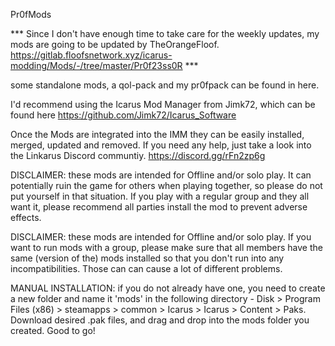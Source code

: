 Pr0fMods

*** Since I don't have enough time to take care for the weekly updates, my mods are going to be updated by TheOrangeFloof. https://gitlab.floofsnetwork.xyz/icarus-modding/Mods/-/tree/master/Pr0f23ss0R ***


some standalone mods, a qol-pack and my pr0fpack can be found in here.

I'd recommend using the Icarus Mod Manager from Jimk72, which can be found here 
https://github.com/Jimk72/Icarus_Software

Once the Mods are integrated into the IMM they can be easily installed, merged, updated and removed.
If you need any help, just take a look into the Linkarus Discord communtiy. https://discord.gg/rFn2zp6g

DISCLAIMER: these mods are intended for Offline and/or solo play. It can potentially ruin the game for others when playing together, so please do not put yourself in that situation. If you play with a regular group and they all want it, please recommend all parties install the mod to prevent adverse effects.

DISCLAIMER: these mods are intended for Offline and/or solo play. If you want to run mods with a group, please make sure that all members have the same (version of the) mods installed so that you don't run into any incompatibilities. Those can can cause a lot of different problems.

MANUAL INSTALLATION: if you do not already have one, you need to create a new folder and name it 'mods' in the following directory - Disk > Program Files (x86) > steamapps > common > Icarus > Icarus > Content > Paks. Download desired .pak files, and drag and drop into the mods folder you created. Good to go!
